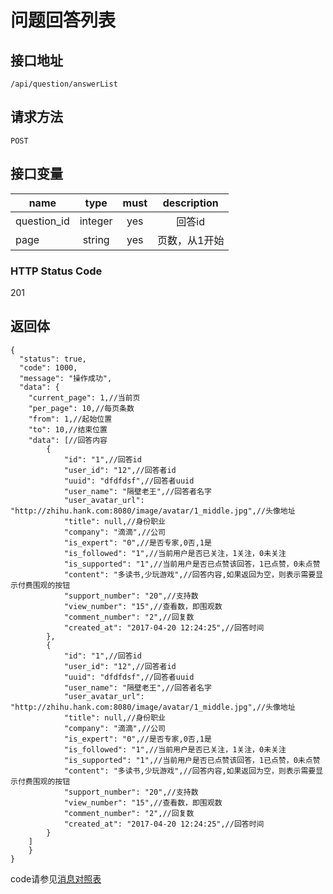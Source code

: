 # 问题回答列表

## 接口地址

`/api/question/answerList`

## 请求方法

```POST ```

## 接口变量

| name     | type     | must     | description |
|----------|:--------:|:--------:|:--------:|
| question_id  | integer   | yes      | 回答id   |
| page   | string   | yes     | 页数，从1开始 |

### HTTP Status Code

201

## 返回体

```json5
{
  "status": true,
  "code": 1000,
  "message": "操作成功",
  "data": {
    "current_page": 1,//当前页
    "per_page": 10,//每页条数
    "from": 1,//起始位置
    "to": 10,//结束位置
    "data": [//回答内容
        {
            "id": "1",//回答id
            "user_id": "12",//回答者id
            "uuid": "dfdfdsf",//回答者uuid
            "user_name": "隔壁老王",//回答者名字
            "user_avatar_url": "http://zhihu.hank.com:8080/image/avatar/1_middle.jpg",//头像地址
            "title": null,//身份职业
            "company": "滴滴",//公司
            "is_expert": "0",//是否专家,0否,1是
            "is_followed": "1",//当前用户是否已关注，1关注，0未关注
            "is_supported": "1",//当前用户是否已点赞该回答，1已点赞，0未点赞
            "content": "多读书,少玩游戏",//回答内容,如果返回为空，则表示需要显示付费围观的按钮
            "support_number": "20",//支持数
            "view_number": "15",//查看数，即围观数
            "comment_number": "2",//回复数
            "created_at": "2017-04-20 12:24:25",//回答时间
        },
        {
            "id": "1",//回答id
            "user_id": "12",//回答者id
            "uuid": "dfdfdsf",//回答者uuid
            "user_name": "隔壁老王",//回答者名字
            "user_avatar_url": "http://zhihu.hank.com:8080/image/avatar/1_middle.jpg",//头像地址
            "title": null,//身份职业
            "company": "滴滴",//公司
            "is_expert": "0",//是否专家,0否,1是
            "is_followed": "1",//当前用户是否已关注，1关注，0未关注
            "is_supported": "1",//当前用户是否已点赞该回答，1已点赞，0未点赞
            "content": "多读书,少玩游戏",//回答内容,如果返回为空，则表示需要显示付费围观的按钮
            "support_number": "20",//支持数
            "view_number": "15",//查看数，即围观数
            "comment_number": "2",//回复数
            "created_at": "2017-04-20 12:24:25",//回答时间
        }
    ]
    }
}
``` 

code请参见[消息对照表](消息对照表.md)
